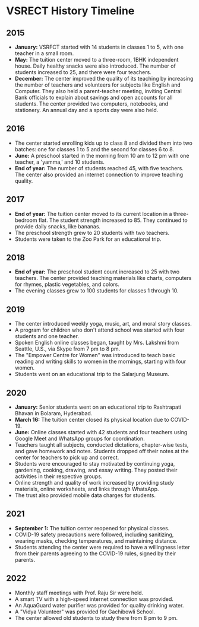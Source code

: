 # VSRECT History Timeline

## 2015

*   **January:** VSRFCT started with 14 students in classes 1 to 5, with one teacher in a small room.
*   **May:** The tuition center moved to a three-room, 1BHK independent house. Daily healthy snacks were also introduced. The number of students increased to 25, and there were four teachers.
*   **December:** The center improved the quality of its teaching by increasing the number of teachers and volunteers for subjects like English and Computer. They also held a parent-teacher meeting, inviting Central Bank officials to explain about savings and open accounts for all students. The center provided two computers, notebooks, and stationery. An annual day and a sports day were also held.

## 2016

*   The center started enrolling kids up to class 8 and divided them into two batches: one for classes 1 to 5 and the second for classes 6 to 8.
*   **June:** A preschool started in the morning from 10 am to 12 pm with one teacher, a 'yamma,' and 10 students.
*   **End of year:** The number of students reached 45, with five teachers. The center also provided an internet connection to improve teaching quality.

## 2017

*   **End of year:** The tuition center moved to its current location in a three-bedroom flat. The student strength increased to 85. They continued to provide daily snacks, like bananas.
*   The preschool strength grew to 20 students with two teachers.
*   Students were taken to the Zoo Park for an educational trip.

## 2018

*   **End of year:** The preschool student count increased to 25 with two teachers. The center provided teaching materials like charts, computers for rhymes, plastic vegetables, and colors.
*   The evening classes grew to 100 students for classes 1 through 10.

## 2019

*   The center introduced weekly yoga, music, art, and moral story classes.
*   A program for children who don't attend school was started with four students and one teacher.
*   Spoken English online classes began, taught by Mrs. Lakshmi from Seattle, U.S., via Skype from 7 pm to 8 pm.
*   The "Empower Centre for Women" was introduced to teach basic reading and writing skills to women in the mornings, starting with four women.
*   Students went on an educational trip to the Salarjung Museum.

## 2020

*   **January:** Senior students went on an educational trip to Rashtrapati Bhavan in Bolaram, Hyderabad.
*   **March 16:** The tuition center closed its physical location due to COVID-19.
*   **June:** Online classes started with 42 students and four teachers using Google Meet and WhatsApp groups for coordination.
*   Teachers taught all subjects, conducted dictations, chapter-wise tests, and gave homework and notes. Students dropped off their notes at the center for teachers to pick up and correct.
*   Students were encouraged to stay motivated by continuing yoga, gardening, cooking, drawing, and essay writing. They posted their activities in their respective groups.
*   Online strength and quality of work increased by providing study materials, online worksheets, and links through WhatsApp.
*   The trust also provided mobile data charges for students.

## 2021

*   **September 1:** The tuition center reopened for physical classes.
*   COVID-19 safety precautions were followed, including sanitizing, wearing masks, checking temperatures, and maintaining distance.
*   Students attending the center were required to have a willingness letter from their parents agreeing to the COVID-19 rules, signed by their parents.

## 2022

*   Monthly staff meetings with Prof. Raju Sir were held.
*   A smart TV with a high-speed internet connection was provided.
*   An AquaGuard water purifier was provided for quality drinking water.
*   A "Vidya Volunteer" was provided for Gachibowli School.
*   The center allowed old students to study there from 8 pm to 9 pm.
